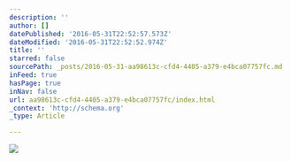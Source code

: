 ```yaml
---
description: ''
author: []
datePublished: '2016-05-31T22:52:57.573Z'
dateModified: '2016-05-31T22:52:52.974Z'
title: ''
starred: false
sourcePath: _posts/2016-05-31-aa98613c-cfd4-4405-a379-e4bca07757fc.md
inFeed: true
hasPage: true
inNav: false
url: aa98613c-cfd4-4405-a379-e4bca07757fc/index.html
_context: 'http://schema.org'
_type: Article

---
```

![](https://the-grid-user-content.s3-us-west-2.amazonaws.com/eb24e8e4-cad7-4d01-9ea8-7a1c86b1745c.png)